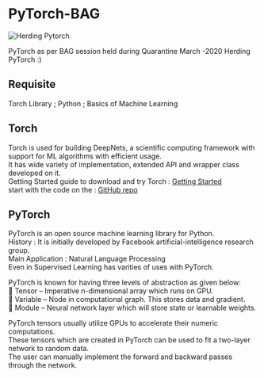 # PyTorch-BAG
![Herding Pytorch](https://s3-ap-south-1.amazonaws.com/av-blog-media/wp-content/uploads/2018/12/PyTorch-logo.jpg)

PyTorch as per BAG session held during Quarantine March -2020
Herding PyTorch :)


## Requisite 
Torch Library ; Python ; Basics of Machine Learning

## Torch
Torch is used for building DeepNets, a scientific computing framework with support for ML algorithms with efficient usage.<br/>
It has wide variety of implementation, extended API and wrapper class developed on it. <br/>
Getting Started guide to download and try Torch : [Getting Started](http://torch.ch/docs/getting-started.html)<br/>
start with the code on the : [GitHub repo](https://github.com/torch/torch7)<br/>

## PyTorch

PyTorch is an open source machine learning library for Python.<br/>
History : It is initially developed by Facebook artificial-intelligence research group.<br/>
Main Application : Natural Language Processing<br/>
Even in Supervised Learning has varities of uses with PyTorch.<br/>

PyTorch is known for having three levels of abstraction as given below:<br/>
 Tensor – Imperative n-dimensional array which runs on GPU.<br/>
 Variable – Node in computational graph. This stores data and gradient.<br/>
 Module – Neural network layer which will store state or learnable weights.<br/>

PyTorch tensors usually utilize GPUs to accelerate their numeric computations.<br/>
These tensors which are created in PyTorch can be used to fit a two-layer network to random data.<br/>
The user can manually implement the forward and backward passes through the network.<br/>
